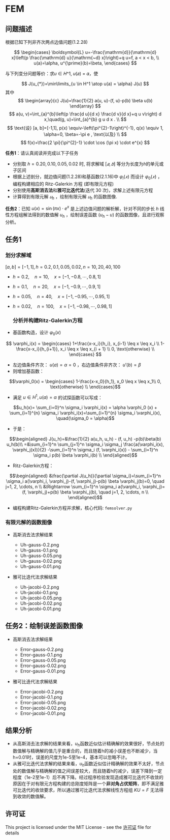 # FEM

## 问题描述

根据已知下列非齐次两点边值问题(1.2.28)

$$
\begin{cases}
\boldsymbol{L} u=-\frac{\mathrm{d}}{\mathrm{d} x}\left(p \frac{\mathrm{d} u}{\mathrm{~d} x}\right)+q u=f, a < x < b, \\
u(a)=\alpha, u^{\prime}(b)=\beta,
\end{cases}
$$

与下列变分问题等价：求𝑢 ∈ 𝐻^1, 𝑢(𝑎) = 𝛼，使

$$
J(u_{*})=\min\limits_{u \in H^1 \atop u(a) = \alpha} J(u)
$$
其中
$$
\begin{array}{c}
J(u)=\frac{1}{2} a(u, u)-(f, u)-p(b) \beta u(b)
\end{array}
$$
$$
a(u, v)=\int_{a}^{b}\left(p \frac{d u}{d x} \frac{d v}{d x}+q u v\right) d x,\quad(g, u)=\int_{a}^{b} g u d x . \\
$$
$$
\text{设}  [a, b]=[-1,1], p(x) \equiv-\left(\pi^{2}-1\right)^{-1}, q(x) \equiv 1, \alpha=0, \beta=-\pi e , \text{以及} \\
$$
$$
f(x)=\frac{2 \pi}{\pi^{2}-1} \cdot \cos (\pi x) \cdot e^{x}
$$

<b>任务1</b>：请认真阅读并完成以下子任务

- 分别取 $ℎ = 0.20, 0.10, 0.05, 0.02$ 时, 将求解域 $[𝑎, 𝑏]$ 等分为长度为$ℎ$的单元或子区间
- 根据上述剖分，就边值问题(1.2.28)和基函数(2.1.16)中 $\varphi_i(𝑥)$ 而设计 $\varphi_0(𝑥)$ ，编程构建相应的 Ritz-Galerkin 方程 (即有限元方程)
- 分别使用<b>高斯消去法</b>和<b>雅可比迭代法</b>(迭代 30 次)，求解上述有限元方程
- 计算得到有限元解 $𝑢_h$ ，绘制有限元解 $𝑢_h$ 的函数图像.

<b>任务2</b>：已知 $u(x)=\sin(\pi x) \cdot e^x$ 是上述边值问题的解析解，针对不同的步长 $h$ 线性方程组解法得到的数值解 $u_h$ ，绘制误差函数 $(u_h − u)$ 的函数图像，且进行观察分析。

## 任务1

### 划分求解域

$[a, b] = [-1, 1], h = 0.2, 0.1, 0.05, 0.02, n = 10, 20, 40, 100$

- $h = 0.2, \quad n = 10,\quad x=[-1, -0.8, \cdots, 0.8, 1]$
  
- $h = 0.1, \quad n = 20, \quad x=[-1, -0.9, \cdots, 0.9, 1]$
  
- $h = 0.05, \quad n = 40, \quad x=[-1, -0.95, \cdots, 0.95, 1]$
  
- $h = 0.02,\quad n = 100, \quad x=[-1, -0.98, \cdots, 0.98, 1]$
  
  ### 分析并构建Ritz-Galerkin方程
  
- 基函数构造，设计 $\varphi_0(x)$ 
  

$$
\varphi_i(x) = \begin{cases}
1+\frac{x-x_i}{h_i}, x_{i-1} \leq x \leq x_i \\
1-\frac{x-x_i}{h_{i+1}}, x_i \leq x \leq x_{i + 1} \\
0, \text{otherwise} \\
\end{cases}
$$

- 左边值条件齐次： $u(a)=\alpha=0$ ，右边值条件非齐次： $u'(b)=\beta$ 
- 则增加基函数：

$$\varphi_0(x) = \begin{cases}
1-\frac{x-x_0}{h_1}, x_0 \leq x \leq x_1\\
0, \text{otherwise} \\
\end{cases}$$

- 满足 $u\in H^1, u(a)=\alpha$ 的试探函数可以写成：

$$u_h(x)= \sum_{i=0}^n \sigma_i \varphi_i(x) = \alpha \varphi_0 (x) + \sum_{i=1}^{n} \sigma_i \varphi_i(x)=\sum_{i=1}^{n} \sigma_i \varphi_i(x), \quad(\sigma_0 = \alpha)$$

- 于是：

$$\begin{aligned}
J(u_h)=&\frac{1}{2} a(u_h, u_h) - (f, u_h) -p(b)\beta(b) u_h(b)\\ 
=&\sum_{i=1}^n \sum_{j=1}^n \sigma_i \sigma_j \frac{a(\varphi_i(x), \varphi_j(x))}{2} -\sum_{i=1}^n \sigma_i (f, \varphi_i(x)) - \sum_{i=1}^n \sigma_i p(b) \beta \varphi_i(b) \\
\end{aligned}$$

- Ritz-Galerkin方程：

$$\begin{aligned}
&\frac{\partial J(u_h)}{\partial \sigma_i}=\sum_{i=1}^n \sigma_i a(\varphi_i, \varphi_j)-(f, \varphi_j)-p(b) \beta \varphi_j(b)=0, \quad j=1, 2, \cdots, n \\
&\Rightarrow \sum_{i=1}^n \sigma_i a(\varphi_i, \varphi_j)=(f, \varphi_j)+p(b) \beta \varphi_j(b), \quad j=1, 2, \cdots, n \\
\end{aligned}$$

- 编程构建Ritz-Galerkin方程并求解，核心代码: `femsolver.py`

### 有限元解的函数图像
- 高斯消去法求解结果
  - Uh-gauss-0.2.png
  - Uh-gauss-0.1.png
  - Uh-gauss-0.05.png
  - Uh-gauss-0.02.png
  - Uh-gauss-0.01.png

- 雅可比迭代法求解结果
  - Uh-jacobi-0.2.png
  - Uh-jacobi-0.1.png
  - Uh-jacobi-0.05.png
  - Uh-jacobi-0.02.png
  - Uh-jacobi-0.01.png

## 任务2：绘制误差函数图像
- 高斯消去法求解结果
  - Error-gauss-0.2.png
  - Error-gauss-0.1.png
  - Error-gauss-0.05.png
  - Error-gauss-0.02.png
  - Error-gauss-0.01.png

- 雅可比迭代法求解结果
  - Error-jacobi-0.2.png
  - Error-jacobi-0.1.png
  - Error-jacobi-0.05.png
  - Error-jacobi-0.02.png
  - Error-jacobi-0.01.png

## 结果分析

- 从高斯消去法求解的结果来看，$u_h$函数近似估计精确解的效果很好，节点处的数值解与精确解的值几乎是重合的，而且随着h的减小误差也不断减少，当h=0.01时，误差的尺度为1e-5至1e-4，基本可以忽略不计。
- 从雅可比迭代法求解的结果来看，$u_h$函数近似估计精确解的效果不太好，节点处的数值解与精确解的值之间误差较大，而且随着h的减少，误差下降到一定程度（1e-2至1e-1）后不再下降。经过程序检验发现造成雅可比迭代不收敛的原因在于对有限元方程构建的总刚度矩阵是一个**非对角占优矩阵**，即不满足雅可比迭代的收敛要求，所以通过雅可比迭代法求解线性方程组 $KU=F$ 无法得到收敛的数值解。

## 许可证
This project is licensed under the MIT License - see the [许可证](许可证) file for details
